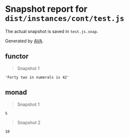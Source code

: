 # Snapshot report for `dist/instances/cont/test.js`

The actual snapshot is saved in `test.js.snap`.

Generated by [AVA](https://ava.li).

## functor

> Snapshot 1

    'Forty two in numerals is 42'

## monad

> Snapshot 1

    5

> Snapshot 2

    10
